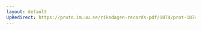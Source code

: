 ```yaml
---
layout: default
UpRedirect: https://pruto.im.uu.se/riksdagen-records-pdf/1874/prot-1874--fk--507/prot-1874--fk--507_000.pdf
---
```

